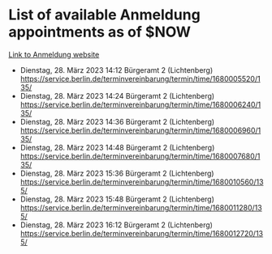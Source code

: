 # List of available Anmeldung appointments as of $NOW
[Link to Anmeldung website](https://service.berlin.de/terminvereinbarung/termin/tag.php?termin=1&anliegen[]=120686&dienstleisterlist=122210,122217,327316,122219,327312,122227,327314,122231,327346,122243,327348,122254,122252,329742,122260,329745,122262,329748,122271,327278,122273,327274,122277,327276,330436,122280,327294,122282,327290,122284,327292,122291,327270,122285,327266,122286,327264,122296,327268,150230,329760,122297,327286,122294,327284,122312,329763,122314,329775,122304,327330,122311,327334,122309,327332,317869,122281,327352,122279,329772,122283,122276,327324,122274,327326,122267,329766,122246,327318,122251,327320,122257,327322,122208,327298,122226,327300&herkunft=http%3A%2F%2Fservice.berlin.de%2Fdienstleistung%2F120686%2F)
- Dienstag, 28. März 2023 14:12 Bürgeramt 2 (Lichtenberg) https://service.berlin.de/terminvereinbarung/termin/time/1680005520/135/
- Dienstag, 28. März 2023 14:24 Bürgeramt 2 (Lichtenberg) https://service.berlin.de/terminvereinbarung/termin/time/1680006240/135/
- Dienstag, 28. März 2023 14:36 Bürgeramt 2 (Lichtenberg) https://service.berlin.de/terminvereinbarung/termin/time/1680006960/135/
- Dienstag, 28. März 2023 14:48 Bürgeramt 2 (Lichtenberg) https://service.berlin.de/terminvereinbarung/termin/time/1680007680/135/
- Dienstag, 28. März 2023 15:36 Bürgeramt 2 (Lichtenberg) https://service.berlin.de/terminvereinbarung/termin/time/1680010560/135/
- Dienstag, 28. März 2023 15:48 Bürgeramt 2 (Lichtenberg) https://service.berlin.de/terminvereinbarung/termin/time/1680011280/135/
- Dienstag, 28. März 2023 16:12 Bürgeramt 2 (Lichtenberg) https://service.berlin.de/terminvereinbarung/termin/time/1680012720/135/
